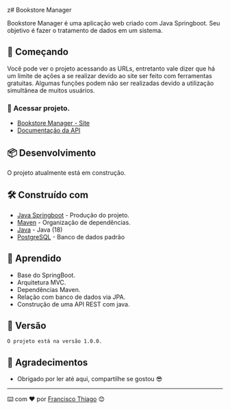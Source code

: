 z# Bookstore Manager

Bookstore Manager é uma aplicação web criado com Java Springboot. Seu objetivo é fazer o tratamento de dados em um sistema.

## 🚀 Começando

Você pode ver o projeto acessando as URLs, entretanto vale dizer que há um limite de ações a se realizar devido ao site ser feito com ferramentas gratuitas. Algumas funções podem não ser realizadas devido a utilização simultânea de muitos usuários.

### 🔧 Acessar projeto.

- [Bookstore Manager - Site](https://fs-book-manager.herokuapp.com/)
- [Documentação da API](https://fs-book-manager.herokuapp.com/swagger-ui.html)

## 📦 Desenvolvimento

O projeto atualmente está em construção.

## 🛠️ Construído com

* [Java Springboot](http://www.dropwizard.io/1.0.2/docs/) - Produção do projeto.
* [Maven](https://maven.apache.org/) - Organização de dependências.
* [Java](https://www.oracle.com/java/technologies/javase/jdk18-archive-downloads.html) - Java (18)
* [PostgreSQL](https://www.postgresql.org/download/windows/) - Banco de dados padrão

## 🧠 Aprendido

- Base do SpringBoot.
- Arquitetura MVC.
- Dependências Maven.
- Relação com banco de dados via JPA.
- Construção de uma API REST com java.

## 📌 Versão

```
O projeto está na versão 1.0.0. 
```

## 🎁 Agradecimentos

* Obrigado por ler até aqui, compartilhe se gostou 😎

---
⌨️ com ❤️ por [Francisco Thiago](https://github.com/Francisco-Thiago/) 😊
